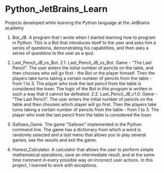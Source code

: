 # Python_JetBrains_Learn
Projects developed while learning the Python language at the JetBrains academy

1. Bot_JB.
A program that I wrote when I started learning how to program in Python. This is a Bot that introduces itself to the user and asks him a series of questions, demonstrating his capabilities, and then asks a series of questions to the user as a quiz.

2. Last_Pencil_JB_vs_Bot.
  2.1. Last_Pencil_JB_vs_Bot. Game - "The Last Pencil". The user enters the initial number of pencils on the table, and then chooses who will go first - the Bot or the   player himself. Then the players take turns taking a certain number of pencils from the table - from 1 to 3. The player who took the last pencil from the table is considered the loser. The logic of the Bot in this program is written in such a way that it cannot be defeated. 
  2.2. Last_Pencil_JB_v1.0. Game - "The Last Pencil". The user enters the initial number of pencils on the table and then chooses which player will go first. Then the players take turns taking a certain number of pencils from the table - from 1 to 3. The player who took the last pencil from the table is considered the loser.

3. Gallows_Game. 
The game "Gallows" implemented in the Python command line. The game has a dictionary from which a word is randomly selected and a text menu that allows you to play several games, see the results and exit the game.

4. Honest_Calculator.
A calculator that allows the user to perform simple mathematical operations, save an intermediate result, and at the same time comment in every possible way on incorrect user actions. In this project, I learned to work with exceptions.
